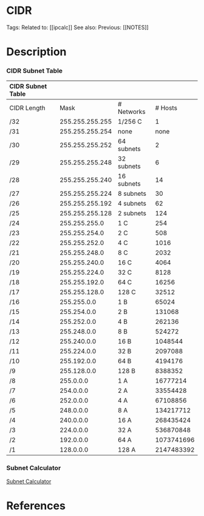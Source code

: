 # CIDR

Tags:
Related to: [[ipcalc]]
See also: 
Previous: [[NOTES]]

# Description

### CIDR Subnet Table

|CIDR Subnet Table| | | |
|:----|:----|:----|:----|
|CIDR Length|Mask|# Networks|# Hosts|
|/32|255.255.255.255|1/256 C|1|
|/31|255.255.255.254|none|none|
|/30|255.255.255.252|64 subnets|2|
|/29|255.255.255.248|32 subnets|6|
|/28|255.255.255.240|16 subnets|14|
|/27|255.255.255.224|8 subnets|30|
|/26|255.255.255.192|4 subnets|62|
|/25|255.255.255.128|2 subnets|124|
|/24|255.255.255.0|1 C|254|
|/23|255.255.254.0|2 C|508|
|/22|255.255.252.0|4 C|1016|
|/21|255.255.248.0|8 C|2032|
|/20|255.255.240.0|16 C|4064|
|/19|255.255.224.0|32 C|8128|
|/18|255.255.192.0|64 C|16256|
|/17|255.255.128.0|128 C|32512|
|/16|255.255.0.0|1 B|65024|
|/15|255.254.0.0|2 B|131068|
|/14|255.252.0.0|4 B|262136|
|/13|255.248.0.0|8 B|524272|
|/12|255.240.0.0|16 B|1048544|
|/11|255.224.0.0|32 B|2097088|
|/10|255.192.0.0|64 B|4194176|
|/9|255.128.0.0|128 B|8388352|
|/8|255.0.0.0|1 A|16777214|
|/7|254.0.0.0|2 A|33554428|
|/6|252.0.0.0|4 A|67108856|
|/5|248.0.0.0|8 A|134217712|
|/4|240.0.0.0|16 A|268435424|
|/3|224.0.0.0|32 A|536870848|
|/2|192.0.0.0|64 A|1073741696|
|/1|128.0.0.0|128 A|2147483392|

### Subnet Calculator

[Subnet Calculator](https://community.spiceworks.com/tools/subnet-calc/)

# References